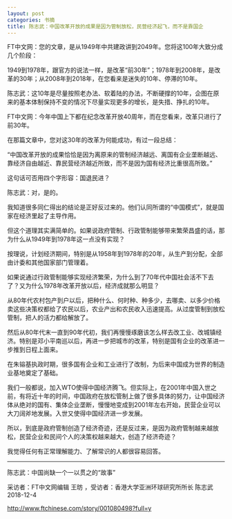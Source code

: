 ```yaml
---
layout: post
categories: 书摘
title: 陈志武：中国改革开放的成果是因为管制放松，民营经济起飞，而不是靠国企
---
```


FT中文网：您的文章，是从1949年中共建政讲到2049年。您将这100年大致分成几个阶段：

1949到1978年，跟官方的说法一样，是改革“前30年”；1978年到2008年，是改革的30年；从2008年到2018年，在您看来是迷失的10年、停滞的10年。

陈志武：这10年是尽量按照老办法、软着陆的办法，不断硬撑的10年，企图在原来的基本体制保持不变的情况下尽量实现更多的增长，是失措、挣扎的10年。

FT中文网：今年中国上下都在纪念改革开放40周年，而在您看来，改革只进行了前30年。

在那篇文章中，您对这30年的改革为何能成功，有过一段总结：

“中国改革开放的成果恰恰是因为离原来的管制经济越远、离国有企业垄断越远、靠经济自由越近、靠民营经济越近所致，而不是因为国有经济比重很高所致。”

这句话可否用四个字形容：国退民进？

陈志武：对，是的。

我知道很多同仁得出的结论是正好反过来的。他们认同所谓的“中国模式”，就是国家在经济里起了主导作用。

但这个道理其实满简单的。如果说政府管制、行政管制能够带来繁荣昌盛的话，那为什么从1949年到1978年这一点没有实现？

按理说，计划经济期间，特别是从1958年到1978年的20年，从生产到分配，全部由计委和其他国家部门管理着。

如果说通过行政管制能够实现经济繁荣，为什么到了70年代中国社会活不下去了？又为什么1978年改革开放以后，经济成就那么明显？

从80年代农村包产到户以后，把种什么、何时种、种多少，去哪卖、以多少价格卖这些决策权都给了农民以后，农业产出和农民收入迅速提高。从过度管制到放松管制，把人的活力都给解放了。

然后从80年代末一直到90年代初，我们再慢慢琢磨该怎么样去改工业、改城镇经济。特别是邓小平南巡以后，再进一步把城市的改革，特别是国有企业的改革进一步推到日程上面来。

在朱镕基执政时期，很多国有企业和工业进行了改制，为后来中国成为世界的制造业基地奠定了基础。

我们一般都说，加入WTO使得中国经济腾飞。但实际上，在2001年中国入世之前，有将近十年的时间，中国政府在放松管制上做了很多具体的努力，让中国经济体从绝对的国有、集体企业垄断，慢慢地变成到2001年左右开始，民营企业可以大刀阔斧地发展。入世又使得中国经济进一步发展。

所以，到底是政府管制创造了经济奇迹，还是反过来，是因为政府管制越来越放松，民营企业和民间个人的决策权越来越大，创造了经济奇迹？

我觉得任何有正常理解能力、了解常识的人都很容易回答。

---

陈志武：中国尚缺一个一以贯之的“故事”

采访者：FT中文网编辑 王昉 ，受访者：香港大学亚洲环球研究所所长 陈志武 2018-12-4

http://www.ftchinese.com/story/001080498?full=y